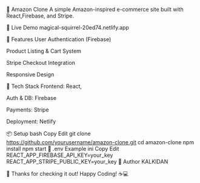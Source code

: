 🛒 Amazon Clone
A simple Amazon-inspired e-commerce site built with React,Firebase, and Stripe.

🔗 Live Demo
magical-squirrel-20ed74.netlify.app

🚀 Features
User Authentication (Firebase)

Product Listing & Cart System

Stripe Checkout Integration

Responsive Design

🧰 Tech Stack
Frontend: React, 

Auth & DB: Firebase

Payments: Stripe

Deployment: Netlify

📦 Setup
bash
Copy
Edit
git clone https://github.com/yourusername/amazon-clone.git
cd amazon-clone
npm install
npm start
🔐 .env Example
ini
Copy
Edit
REACT_APP_FIREBASE_API_KEY=your_key
REACT_APP_STRIPE_PUBLIC_KEY=your_key
👤 Author
KALKIDAN 

🙌 Thanks for checking it out!
Happy Coding! ☕💻

